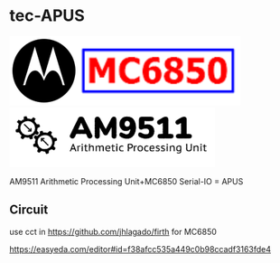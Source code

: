 # tec-APUS

![](https://github.com/SteveJustin1963/tec-APUS/blob/master/pics/mc6850.png) 
![](https://github.com/SteveJustin1963/tec-APUS/blob/master/pics/am9511%20logo.png)

AM9511 Arithmetic Processing Unit+MC6850 Serial-IO = APUS

## Circuit
use cct in https://github.com/jhlagado/firth for MC6850

https://easyeda.com/editor#id=f38afcc535a449c0b98ccadf3163fde4

 
